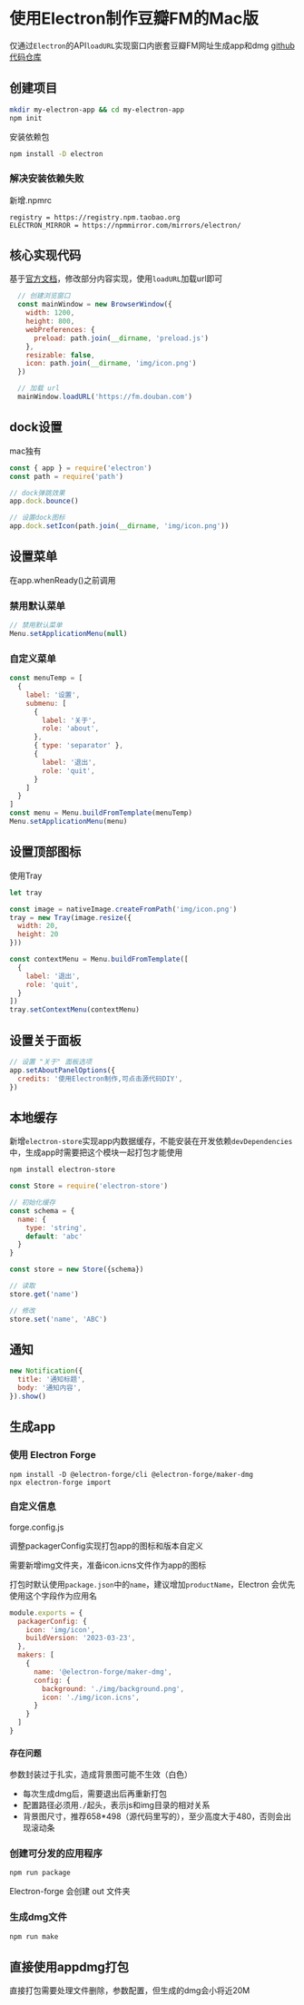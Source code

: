 # 使用Electron制作豆瓣FM的Mac版

仅通过`Electron`的API`loadURL`实现窗口内嵌套豆瓣FM网址生成app和dmg
[github代码仓库](https://github.com/babytutu/doubanApp)

## 创建项目

```bash
mkdir my-electron-app && cd my-electron-app
npm init
```

安装依赖包

```bash
npm install -D electron
```

### 解决安装依赖失败

新增.npmrc

```
registry = https://registry.npm.taobao.org
ELECTRON_MIRROR = https://npmmirror.com/mirrors/electron/
```

## 核心实现代码

基于[官方文档](https://www.electronjs.org/docs/latest/tutorial/quick-start)，修改部分内容实现，使用`loadURL`加载url即可

```js
  // 创建浏览窗口
  const mainWindow = new BrowserWindow({
    width: 1200,
    height: 800,
    webPreferences: {
      preload: path.join(__dirname, 'preload.js')
    },
    resizable: false,
    icon: path.join(__dirname, 'img/icon.png')
  })

  // 加载 url
  mainWindow.loadURL('https://fm.douban.com')
```

## dock设置

mac独有

```js
const { app } = require('electron')
const path = require('path')

// dock弹跳效果
app.dock.bounce()

// 设置dock图标
app.dock.setIcon(path.join(__dirname, 'img/icon.png'))
```

## 设置菜单

在app.whenReady()之前调用

### 禁用默认菜单

```js
// 禁用默认菜单
Menu.setApplicationMenu(null)
```

### 自定义菜单

```js
const menuTemp = [
  {
    label: '设置',
    submenu: [
      {
        label: '关于',
        role: 'about',
      },
      { type: 'separator' },
      {
        label: '退出',
        role: 'quit',
      }
    ]
  }
]
const menu = Menu.buildFromTemplate(menuTemp)
Menu.setApplicationMenu(menu)
```

## 设置顶部图标

使用Tray

```js
let tray

const image = nativeImage.createFromPath('img/icon.png')
tray = new Tray(image.resize({
  width: 20,
  height: 20
}))

const contextMenu = Menu.buildFromTemplate([
  {
    label: '退出',
    role: 'quit',
  }
])
tray.setContextMenu(contextMenu)
```

## 设置关于面板

```js
// 设置 "关于" 面板选项
app.setAboutPanelOptions({
  credits: '使用Electron制作,可点击源代码DIY',
})
```

## 本地缓存

新增`electron-store`实现app内数据缓存，不能安装在开发依赖`devDependencies`中，生成app时需要把这个模块一起打包才能使用

```bash
npm install electron-store
```

```js
const Store = require('electron-store')

// 初始化缓存
const schema = {
  name: {
    type: 'string',
    default: 'abc'
  }
}

const store = new Store({schema})

// 读取
store.get('name')

// 修改
store.set('name', 'ABC')
```

## 通知

```js
new Notification({
  title: '通知标题',
  body: '通知内容',
}).show()
```

## 生成app

### 使用 Electron Forge

```
npm install -D @electron-forge/cli @electron-forge/maker-dmg
npx electron-forge import
```

### 自定义信息

forge.config.js

调整packagerConfig实现打包app的图标和版本自定义

需要新增img文件夹，准备icon.icns文件作为app的图标

打包时默认使用`package.json`中的`name`，建议增加`productName`，Electron 会优先使用这个字段作为应用名

```js
module.exports = {
  packagerConfig: {
    icon: 'img/icon',
    buildVersion: '2023-03-23',
  },
  makers: [
    {
      name: '@electron-forge/maker-dmg',
      config: {
        background: './img/background.png',
        icon: './img/icon.icns',
      }
    }
  ]
}
```

#### 存在问题

参数封装过于扎实，造成背景图可能不生效（白色）

- 每次生成dmg后，需要退出后再重新打包
- 配置路径必须用`./`起头，表示js和img目录的相对关系
- 背景图尺寸，推荐658*498（源代码里写的），至少高度大于480，否则会出现滚动条

### 创建可分发的应用程序

```bash
npm run package
```

Electron-forge 会创建 out 文件夹

### 生成dmg文件

```bash
npm run make
```

## 直接使用appdmg打包

直接打包需要处理文件删除，参数配置，但生成的dmg会小将近20M
